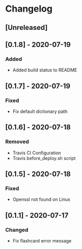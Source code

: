 # Changelog

## [Unreleased]

## [0.1.8] - 2020-07-19

### Added

- Added build status to README

## [0.1.7] - 2020-07-19

### Fixed

- Fix default dictionary path

## [0.1.6] - 2020-07-18

### Removed

- Travis CI Configuration
- Travis before_deploy.sh script

## [0.1.5] - 2020-07-18

### Fixed

- Openssl not found on Linux

## [0.1.1] - 2020-07-17

### Changed

- Fix flashcard error message
